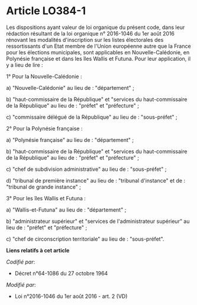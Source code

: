 # Article LO384-1

Les dispositions ayant valeur de loi organique du présent code, dans leur rédaction résultant de la loi organique n°
2016-1046 du 1er août 2016 rénovant les modalités d'inscription sur les listes électorales des ressortissants d'un Etat
membre de l'Union européenne autre que la France pour les élections municipales, sont applicables en Nouvelle-Calédonie, en
Polynésie française et dans les îles Wallis et Futuna. Pour leur application, il y a lieu de lire :

1° Pour la Nouvelle-Calédonie :

a) "Nouvelle-Calédonie" au lieu de : "département" ;

b) "haut-commissaire de la République" et "services du haut-commissaire de la République" au lieu de : "préfet" et
"préfecture" ;

c) "commissaire délégué de la République" au lieu de : "sous-préfet" ;

2° Pour la Polynésie française :

a) "Polynésie française" au lieu de : "département" ;

b) "haut-commissaire de la République" et "services du haut-commissaire de la République" au lieu de : "préfet" et
"préfecture" ;

c) "chef de subdivision administrative" au lieu de : "sous-préfet" ;

d) "tribunal de première instance" au lieu de : "tribunal d'instance" et de : "tribunal de grande instance" ;

3° Pour les îles Wallis et Futuna :

a) "Wallis-et-Futuna" au lieu de : "département" ;

b) "administrateur supérieur" et "services de l'administrateur supérieur" au lieu de : "préfet" et "préfecture" ;

c) "chef de circonscription territoriale" au lieu de : "sous-préfet".

**Liens relatifs à cet article**

_Codifié par_:

  - Décret n°64-1086 du 27 octobre 1964

_Modifié par_:

  - Loi n°2016-1046 du 1er août 2016 - art. 2 (VD)
